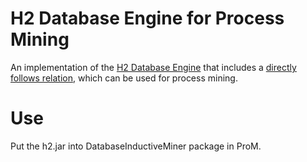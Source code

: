# H2 Database Engine for Process Mining

An implementation of the [H2 Database Engine](http://www.h2database.com/) that includes a [directly follows relation](https://doi.org/10.1109/TKDE.2004.47), which can be used for process mining.

# Use

Put the h2.jar into DatabaseInductiveMiner package in ProM.


